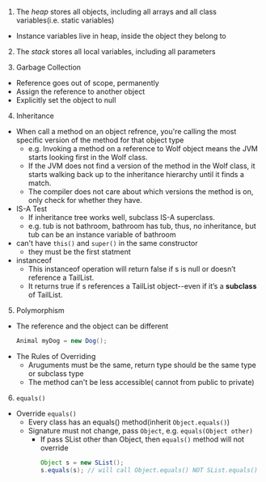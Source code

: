 1. The _heap_ stores all objects, including all arrays and all class variables(i.e. static variables)
  - Instance variables live in heap, inside the object they belong to

2. The _stack_ stores all local variables, including all parameters

3. Garbage Collection
  - Reference goes out of scope, permanently
  - Assign the reference to another object
  - Explicitly set the object to null

4. Inheritance
  - When call a method on an object refrence, you're calling the most specific version of the method for that object type
    * e.g. Invoking a method on a reference to Wolf object means the JVM starts looking first in the Wolf class. 
    * If the JVM does not find a version of the method in the Wolf class, it starts walking back up to the inheritance hierarchy until it finds a match.
    * The compiler does not care about which versions the method is on, only check for whether they have.
  - IS-A Test
    * If inheritance tree works well, subclass IS-A superclass.
    * e.g. tub is not bathroom, bathroom has tub, thus, no inheritance, but tub can be an instance variable of bathroom
  - can't have `this()` and `super()` in the same constructor
    * they must be the first statment
  - instanceof
    * This instanceof operation will return false if s is null or doesn’t reference a TailList.  
    * It returns true if s references a TailList object--even if it’s a __subclass__ of TailList.

5. Polymorphism
  - The reference and the object can be different
    ```java
    Animal myDog = new Dog();
    ```
  - The Rules of Overriding
    * Aruguments must be the same, return type should be the same type or subclass type
    * The method can't be less accessible( cannot from public to private)
    
6. `equals()`
  - Override `equals()`
    * Every class has an equals() method(inherit `Object.equals()`)
    * Signature must not change, pass `Object`, e.g. `equals(Object other)`
      * If pass SList other than Object, then `equals()` method will not override
        ```java
        Object s = new SList();
        s.equals(s); // will call Object.equals() NOT SList.equals()
        ```
        
